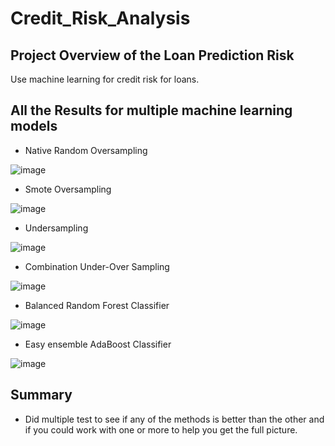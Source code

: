 # Credit_Risk_Analysis

## Project Overview of the Loan Prediction Risk
Use machine learning for credit risk for loans.

## All the Results for multiple machine learning models

-  Native Random Oversampling

 ![image](https://user-images.githubusercontent.com/110645195/211976902-ca5c4221-7d5f-4189-8927-0a0052c0a778.png)

-  Smote Oversampling

 ![image](https://user-images.githubusercontent.com/110645195/211976881-3d687edd-ff9b-4c9d-b44b-df679c59afbe.png)

-  Undersampling

![image](https://user-images.githubusercontent.com/110645195/211976843-0def4433-4420-4257-accf-caf85bef1bae.png)

- Combination Under-Over Sampling

 ![image](https://user-images.githubusercontent.com/110645195/211976818-c4e1957f-993d-49b0-91fe-04bde3dd103a.png)

- Balanced Random Forest Classifier

 ![image](https://user-images.githubusercontent.com/110645195/211976778-42471526-4963-4a7b-ab3f-1c6ee91c27bf.png)

- Easy ensemble AdaBoost Classifier

![image](https://user-images.githubusercontent.com/110645195/211976756-e0727df8-2f8c-4b7c-894a-dee0c4ad90c2.png)

## Summary
 - Did multiple test to see if any of the methods is better than the other and if you could work with one or more to help you get the full picture. 

